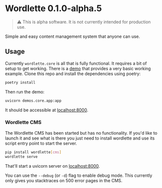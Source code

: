 # Wordlette 0.1.0-alpha.5

> ⚠️ This is alpha software. It is not currently intended for production use.

Simple and easy content management system that anyone can use.

## Usage

Currently `wordlette.core` is all that is fully functional. It requires a bit of setup to get working. There is
a [demo](https://github.com/ZechCodes/Wordlette/tree/main/demos/core) that provides a very basic working example. Clone
this repo and install the dependencies using
poetry:

```bash
poetry install
```

Then run the demo:

```bash
uvicorn demos.core.app:app
```

It should be accessible at [localhost:8000](http://localhost:8000).

### Wordlette CMS

The Wordlette CMS has been started but has no functionality. If you'd like to launch it and see what is there you just
need to install wordlette and use its script entry point to start the server.

```bash
pip install wordlette[cms]
wordlette serve
```

That'll start a uvicorn server on [localhost:8000](HTTP://localhost:8000).

You can use the `--debug` (or `-d`) flag to enable debug mode. This currently only gives you stacktraces on 500 error
pages in the CMS.

```bash
